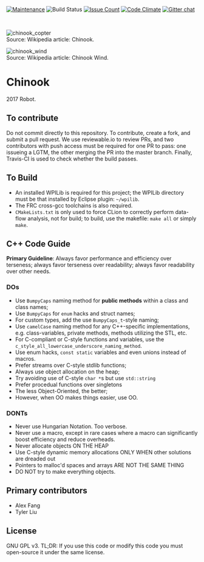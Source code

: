 [![Maintenance](https://img.shields.io/maintenance/yes/2017.svg?style=flat-square)](https://github.com/LSRobotics/Chinook)
![Build Status](https://travis-ci.org/LSRobotics/Chinook.svg?branch=master)
[![Issue Count](https://codeclimate.com/github/LSRobotics/Chinook/badges/issue_count.svg)](https://codeclimate.com/github/LSRobotics/Chinook)
[![Code Climate](https://codeclimate.com/github/LSRobotics/Chinook/badges/gpa.svg)](https://codeclimate.com/github/LSRobotics/Chinook)
[![Gitter chat](https://badges.gitter.im/gitterHQ/gitter.png)](https://gitter.im/LSRobotics/public?utm_source=share-link&utm_medium=link&utm_campaign=share-link)


<br>

![chinook_copter](https://upload.wikimedia.org/wikipedia/commons/thumb/0/03/CH-47_Chinook_helicopter_flyby.jpg/1280px-CH-47_Chinook_helicopter_flyby.jpg)
<br>Source: Wikipedia article: Chinook.

![chinook_wind](https://upload.wikimedia.org/wikipedia/en/1/10/Chinook-arch.JPG)
<br>Source: Wikipedia article: Chinook Wind.
# Chinook
2017 Robot.

## To contribute
Do not commit directly to this repository. To contribute, create a fork, and submit a pull request. We use reviewable.io to review PRs, and two contributors with push access must be required for one PR to pass: one issueing a LGTM, the other merging the PR into the master branch. Finally, Travis-CI is used to check whether the build passes.

## To Build
 - An installed WPILib is required for this project; the WPILib directory must be that installed by Eclipse plugin: `~/wpilib`.
 - The FRC cross-gcc toolchains is also required.
 - `CMakeLists.txt` is only used to force CLion to correctly perform data-flow analysis, not for build; to build, use the makefile: `make all` or simply `make`.

## C++ Code Guide

**Primary Guideline**: Always favor performance and efficiency over terseness; always favor terseness over readability; always favor readability over other needs.

### DOs
 - Use `BumpyCaps` naming method for **public methods** within a class and class names;
 - Use `BumpyCaps` for `enum` hacks and struct names;
 - For custom types, add the use `BumpyCaps_t`-style naming;
 - Use `camelCase` naming method for any C++-specific implementations, e.g. class-variables, private methods, methods utilizing the STL, etc.
 - For C-compliant or C-style functions and variables, use the `c_style_all_lowercase_underscore_naming_method`.
 - Use enum hacks, `const static` variables and even unions instead of macros.
 - Prefer streams over C-style stdlib functions;
 - Always use object allocation on the heap;
 - Try avoiding use of C-style `char *`s but use `std::string`
 - Prefer procedual functions over singletons
 - The less Object-Oriented, the better;
 - However, when OO makes things easier, use OO.
 
### DONTs
 - Never use Hungarian Notation. Too verbose.
 - Never use a macro, except in rare cases where a macro can significantly boost efficiency and reduce overheads.
 - Never allocate objects ON THE HEAP
 - Use C-style dynamic memory allocations ONLY WHEN other solutions are dreaded out
 - Pointers to malloc'd spaces and arrays ARE NOT THE SAME THING
 - DO NOT try to make everything objects.
 
 ## Primary contributors
  - Alex Fang
  - Tyler Liu
 
 ## License
  GNU GPL v3. TL;DR: If you use this code or modify this code you must open-source it under the same license.
